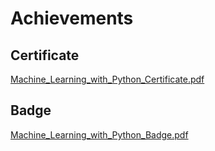 

# Achievements
## Certificate
[Machine_Learning_with_Python_Certificate.pdf](https://prod-files-secure.s3.us-west-2.amazonaws.com/03e82b26-cccb-4906-bb56-adabcbdc0655/0f35a87e-0c16-48ac-af62-4e4cc34c6a19/Machine_Learning_with_Python_Certificate.pdf?X-Amz-Algorithm=AWS4-HMAC-SHA256&X-Amz-Content-Sha256=UNSIGNED-PAYLOAD&X-Amz-Credential=ASIAZI2LB4664NA3MFYI%2F20250129%2Fus-west-2%2Fs3%2Faws4_request&X-Amz-Date=20250129T161830Z&X-Amz-Expires=3600&X-Amz-Security-Token=IQoJb3JpZ2luX2VjEIf%2F%2F%2F%2F%2F%2F%2F%2F%2F%2FwEaCXVzLXdlc3QtMiJGMEQCIBfg%2FNJJTuZiR68UlA0BLW%2BOZuXhLHzQb1KtQZJozks4AiALk2BnZUZPzERAl751k8iSjVstcrWsJDYa9MuAarxSbyqIBAiQ%2F%2F%2F%2F%2F%2F%2F%2F%2F%2F8BEAAaDDYzNzQyMzE4MzgwNSIMNDKzt3sTmoYeIW2WKtwDqG7KuOUVnZWSqnmRNU3KH9o3xNg5wTQIpqxa8WCZCEGGAYtjzOPkyhQOvmJQm8zVelS%2BT33P2Kha1scDN%2FKOIONI3%2Bbo8HWYD074z3xySVN5R7bYvgiVqeIzD0w2WOkS0tdJmSFEtxo6bFqgfhSC0d4lTGUCo1ruDJbJtgfytwu9FQGWCiJLLjaYrq2UUegm%2BWNkzWqBWDgkkoY%2F%2BW5F%2BmB%2B8Si3CeRez2MEb%2B5KjrLcDJfC%2FwXJY%2B%2BT3BupbF5EcFZY4DDqelHFzULcdmkfG2r4qLAZFXHImHI2qL605JGq07woNioFkiTNybqTW3s2FyZ13OmAd8cYHDu%2FzMkqKUvWoOX7apHLr0xWz4kTl2aqiqw0lbIhDgB20evsaJLi1o034AOjxP3jZmfRoA9QGen%2F5vDAZ9gtW1NHo3VP4OhXMXYrnE0a4nQONdMj3VTNf%2BE4njQuEZDIM9VPpFeaaRAUc70dg2Gh0PE9NehLDS105L0jl7S6o994F8DVM%2BABxcRJ9quxEEuxCioVoYf0%2BUF35%2FYqLqVNYbhzeo4iNAXo66uPideLEG47sKjiXV%2B5Y5eUcAK%2BILR7ZPQX0v9mudoWrJf1OvvqBfTErRcJIBpwy5o%2B8LfjcUq2diYwwoPpvAY6pgEU0Rq9OnMVzQQm4IBpUwTWSaK1syh2YTyZ91yO5ArUB8ASPswqcqVzM2uSMKd0N4Gl6gVmrUCwPAxJgNyT4R1sKCPRUoCay7lpOsYOC6API%2FyIWvKwmTKbYH0Jn%2FBTHF6n5AwDPUttjZsWvqqwt%2BUcEv%2F%2B7JpEmmOPuRlnMSf%2BGUuYIsL9pqN%2BkAkEI1wqEzHqh4RyqTohX%2BZQnn1su%2BLTBnbgP4Hq&X-Amz-Signature=ca3b72b4a700173c55d22a7aca3a3439f662a0802a44ae5894f09187ae5c030b&X-Amz-SignedHeaders=host&x-id=GetObject)
## Badge
[Machine_Learning_with_Python_Badge.pdf](https://prod-files-secure.s3.us-west-2.amazonaws.com/03e82b26-cccb-4906-bb56-adabcbdc0655/ff622a22-73d6-44e3-9c7b-e89a8e61b7aa/Machine_Learning_with_Python_Badge.pdf?X-Amz-Algorithm=AWS4-HMAC-SHA256&X-Amz-Content-Sha256=UNSIGNED-PAYLOAD&X-Amz-Credential=ASIAZI2LB4664NA3MFYI%2F20250129%2Fus-west-2%2Fs3%2Faws4_request&X-Amz-Date=20250129T161830Z&X-Amz-Expires=3600&X-Amz-Security-Token=IQoJb3JpZ2luX2VjEIf%2F%2F%2F%2F%2F%2F%2F%2F%2F%2FwEaCXVzLXdlc3QtMiJGMEQCIBfg%2FNJJTuZiR68UlA0BLW%2BOZuXhLHzQb1KtQZJozks4AiALk2BnZUZPzERAl751k8iSjVstcrWsJDYa9MuAarxSbyqIBAiQ%2F%2F%2F%2F%2F%2F%2F%2F%2F%2F8BEAAaDDYzNzQyMzE4MzgwNSIMNDKzt3sTmoYeIW2WKtwDqG7KuOUVnZWSqnmRNU3KH9o3xNg5wTQIpqxa8WCZCEGGAYtjzOPkyhQOvmJQm8zVelS%2BT33P2Kha1scDN%2FKOIONI3%2Bbo8HWYD074z3xySVN5R7bYvgiVqeIzD0w2WOkS0tdJmSFEtxo6bFqgfhSC0d4lTGUCo1ruDJbJtgfytwu9FQGWCiJLLjaYrq2UUegm%2BWNkzWqBWDgkkoY%2F%2BW5F%2BmB%2B8Si3CeRez2MEb%2B5KjrLcDJfC%2FwXJY%2B%2BT3BupbF5EcFZY4DDqelHFzULcdmkfG2r4qLAZFXHImHI2qL605JGq07woNioFkiTNybqTW3s2FyZ13OmAd8cYHDu%2FzMkqKUvWoOX7apHLr0xWz4kTl2aqiqw0lbIhDgB20evsaJLi1o034AOjxP3jZmfRoA9QGen%2F5vDAZ9gtW1NHo3VP4OhXMXYrnE0a4nQONdMj3VTNf%2BE4njQuEZDIM9VPpFeaaRAUc70dg2Gh0PE9NehLDS105L0jl7S6o994F8DVM%2BABxcRJ9quxEEuxCioVoYf0%2BUF35%2FYqLqVNYbhzeo4iNAXo66uPideLEG47sKjiXV%2B5Y5eUcAK%2BILR7ZPQX0v9mudoWrJf1OvvqBfTErRcJIBpwy5o%2B8LfjcUq2diYwwoPpvAY6pgEU0Rq9OnMVzQQm4IBpUwTWSaK1syh2YTyZ91yO5ArUB8ASPswqcqVzM2uSMKd0N4Gl6gVmrUCwPAxJgNyT4R1sKCPRUoCay7lpOsYOC6API%2FyIWvKwmTKbYH0Jn%2FBTHF6n5AwDPUttjZsWvqqwt%2BUcEv%2F%2B7JpEmmOPuRlnMSf%2BGUuYIsL9pqN%2BkAkEI1wqEzHqh4RyqTohX%2BZQnn1su%2BLTBnbgP4Hq&X-Amz-Signature=587b1ba9653bc5ed95e3310c562d44abafa6878553b4a4c5042f4b5db6d8395d&X-Amz-SignedHeaders=host&x-id=GetObject)